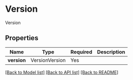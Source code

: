 # Version

Version

## Properties
| Name | Type | Required | Description |
| ------------ | ------------- | ------------- | ------------- |
**version** | VersionVersion | Yes |  |


[[Back to Model list]](../../../README.md#models-v2-link) [[Back to API list]](../../../README.md#documentation-for-api-endpoints) [[Back to README]](../../../README.md)
